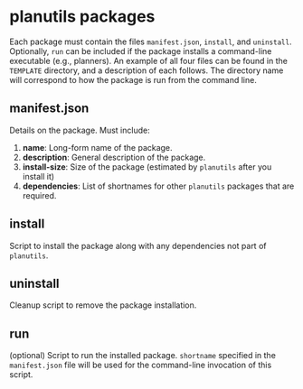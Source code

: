 # planutils packages

Each package must contain the files `manifest.json`, `install`, and `uninstall`. Optionally, `run` can be included if the package installs a command-line executable (e.g., planners). An example of all four files can be found in the `TEMPLATE` directory, and a description of each follows. The directory name will correspond to how the package is run from the command line.

## manifest.json

Details on the package. Must include:

1. **name**: Long-form name of the package.
2. **description**: General description of the package.
3. **install-size**: Size of the package (estimated by `planutils` after you install it)
4. **dependencies**: List of shortnames for other `planutils` packages that are required.

## install

Script to install the package along with any dependencies not part of `planutils`.

## uninstall

Cleanup script to remove the package installation.

## run

(optional) Script to run the installed package. `shortname` specified in the `manifest.json` file will be used for the command-line invocation of this script.
